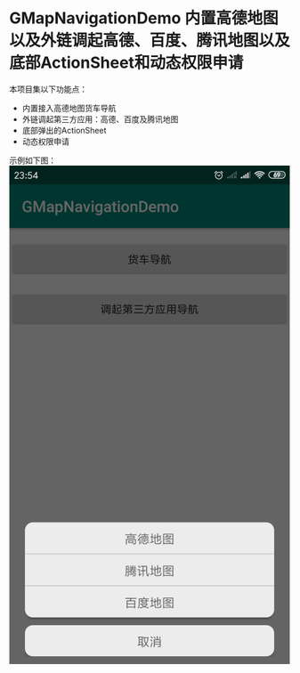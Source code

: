 # GMapNavigationDemo 内置高德地图以及外链调起高德、百度、腾讯地图以及底部ActionSheet和动态权限申请
本项目集以下功能点：
* 内置接入高德地图货车导航
* 外链调起第三方应用：高德、百度及腾讯地图
* 底部弹出的ActionSheet
* 动态权限申请

示例如下图：
![image](https://github.com/tianyalu/GmapNavigationDemo/raw/master/show/show.png)
